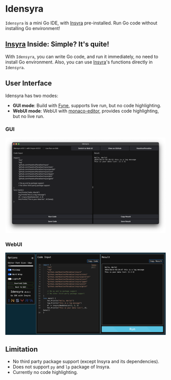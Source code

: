 # Idensyra

`Idensyra` is a mini Go IDE, with [Insyra](https://github.com/HazelnutParadise/insyra) pre-installed. Run Go code without installing Go environment!

## [Insyra](https://github.com/HazelnutParadise/insyra) Inside: Simple? It's quite!

With `Idensyra`, you can write Go code, and run it immediately, no need to install Go environment. Also, you can use [Insyra](https://github.com/HazelnutParadise/insyra)'s functions directly in `Idensyra`.

## User Interface

Idensyra has two modes:

- **GUI mode**: Build with [Fyne](https://github.com/fyne-io/fyne), supports live run, but no code highlighting.
- **WebUI mode**: WebUI with [monaco-editor](https://github.com/microsoft/monaco-editor), provides code highlighting, but no live run.

### GUI

![GUI example](./gui_example.png)

### WebUI

![WebUI example](./webui_example.png)

## Limitation

- No third party package support (except Insyra and its dependencies).
- Does not support `py` and `lp` package of Insyra.
- Currently no code highlighting.
